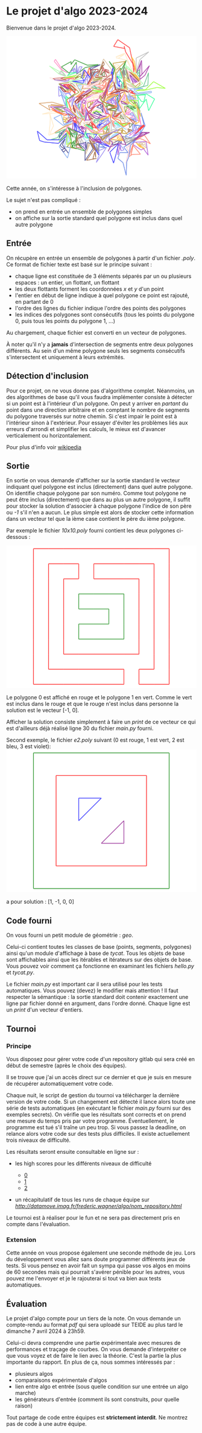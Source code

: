# Le projet d'algo 2023-2024

Bienvenue dans le projet d'algo 2023-2024.

![Illustration](art.png)

Cette année, on s'intéresse à l'inclusion de polygones.

Le sujet n'est pas compliqué :

- on prend en entrée un ensemble de polygones simples
- on affiche sur la sortie standard quel polygone est inclus dans quel autre polygone

## Entrée

On récupère en entrée un ensemble de polygones à partir d'un fichier *.poly*.
Ce format de fichier texte est basé sur le principe suivant :

- chaque ligne est constituée de 3 éléments séparés par un ou plusieurs espaces : un entier, un flottant, un flottant
- les deux flottants forment les coordonnées *x* et *y* d'un point
- l'entier en début de ligne indique à quel polygone ce point est rajouté, en partant de 0
- l'ordre des lignes du fichier indique l'ordre des points des polygones
- les indices des polygones sont consécutifs (tous les points du polygone 0, puis tous les points du polygone 1, ...)

Au chargement, chaque fichier est converti en un vecteur de polygones.

À noter qu'il n'y a **jamais** d'intersection de segments entre deux polygones différents.
Au sein d'un même polygone seuls les segments consécutifs s'intersectent et uniquement à leurs
extrémités.

## Détection d'inclusion

Pour ce projet, on ne vous donne pas d'algorithme complet. Néanmoins, un des algorithmes de base qu'il vous faudra
implémenter consiste à détecter si un point est à l'intérieur d'un polygone. On peut y arriver en *partant* du point dans
une direction arbitraire et en comptant le nombre de segments du polygone traversés sur notre chemin. Si c'est impair le
point est à l'intérieur sinon à l'extérieur. Pour essayer d'éviter les problèmes liés aux erreurs d'arrondi et simplifier les calculs,
le mieux est d'avancer
verticalement ou horizontalement.

Pour plus d'info voir [wikipedia](https://en.wikipedia.org/wiki/Point_in_polygon)

## Sortie

En sortie on vous demande d'afficher sur la sortie standard le vecteur indiquant quel polygone est inclus (directement) dans quel autre polygone.
On identifie chaque polygone par son numéro. Comme tout polygone ne peut être inclus (directement) que dans au plus un autre
polygone, il suffit pour stocker la solution d'associer à chaque polygone l'indice de son père ou *-1* s'il n'en a aucun.
Le plus simple est alors de stocker cette information dans un vecteur tel que la ième case contient le père du ième polygone.

Par exemple le fichier *10x10.poly* fourni contient les deux polygones ci-dessous :

![polys](c10x10.png)

Le polygone 0 est affiché en rouge et le polygone 1 en vert. Comme le vert est inclus dans le rouge et que le rouge n'est inclus
dans personne la solution est le vecteur [-1, 0].

Afficher la solution consiste simplement à faire un *print* de ce vecteur ce qui est d'ailleurs déjà réalisé ligne 30
du fichier *main.py* fourni.

Second exemple, le fichier *e2.poly* suivant (0 est rouge, 1 est vert, 2 est bleu, 3 est violet):
![polys](e2.png)

a pour solution : [1, -1, 0, 0]

## Code fourni

On vous fourni un petit module de géométrie : *geo*.

Celui-ci contient toutes les classes de base (points, segments, polygones) ainsi qu'un module d'affichage à base de *tycat*.
Tous les objets de base sont affichables ainsi que les itérables et itérateurs sur des objets de base.
Vous pouvez voir comment ça fonctionne en examinant les fichiers *hello.py* et *tycat.py*.

Le fichier *main.py* est important car il sera utilisé pour les tests automatiques. Vous pouvez (devez) le modifier mais attention !
Il faut respecter la sémantique : la sortie standard doit contenir exactement une ligne par fichier donné en argument, dans l'ordre donné.
Chaque ligne est un *print* d'un vecteur d'entiers.


## Tournoi

### Principe

Vous disposez pour gérer votre code d'un repository gitlab qui sera créé en début de semestre
(après le choix des équipes).

Il se trouve que j'ai un accès direct sur ce dernier et que je suis en mesure
de récupérer automatiquement votre code.

Chaque nuit, le script de gestion du tournoi va télécharger la dernière version de votre code.
Si un changement est détecté il lance alors toute une série de tests automatiques
(en exécutant le fichier *main.py* fourni sur des exemples secrets).
On vérifie que les résultats sont corrects et on prend une mesure du temps pris par votre programme.
Éventuellement, le programme est tué s'il traîne un peu trop.
Si vous passez la deadline, on relance alors votre code sur des tests plus difficiles.
Il existe actuellement trois niveaux de difficulté.

Les résultats seront ensuite consultable en ligne sur :

- les high scores pour les différents niveaux de difficulté
    * [0](http://datamove.imag.fr/frederic.wagner/algo/high_score_0.html)
    * [1](http://datamove.imag.fr/frederic.wagner/algo/high_score_1.html)
    * [2](http://datamove.imag.fr/frederic.wagner/algo/high_score_2.html)

- un récapitulatif de tous les runs de chaque équipe sur *http://datamove.imag.fr/frederic.wagner/algo/nom_repository.html*


Le tournoi est à réaliser pour le fun et ne sera pas directement pris en compte dans l'évaluation.

### Extension

Cette année on vous propose également une seconde méthode de jeu. Lors du développement vous allez
sans doute programmer différents jeux de tests. Si vous pensez en avoir fait un sympa qui passe vos algos en moins de 60 secondes
mais qui pourrait s'avérer pénible pour les autres, vous pouvez me l'envoyer et je le rajouterai si tout va bien aux tests automatiques.

## Évaluation


Le projet d'algo compte pour un tiers de la note. On vous demande un compte-rendu au format *pdf* qui sera uploadé sur TEIDE
au plus tard le dimanche 7 avril 2024 à 23h59.

Celui-ci devra comprendre une partie expérimentale avec mesures de performances et traçage de courbes. On vous demande d'interpréter ce que vous
voyez et de faire le lien avec la théorie. C'est la partie la plus importante du rapport. En plus de ça, nous sommes intéressés par :

- plusieurs algos
- comparaisons expérimentale d'algos
- lien entre algo et entrée (sous quelle condition sur une entrée un algo marche)
- les générateurs d'entrée (comment ils sont construits, pour quelle raison)


Tout partage de code entre équipes est **strictement interdit**. Ne montrez pas de code
à une autre équipe.
